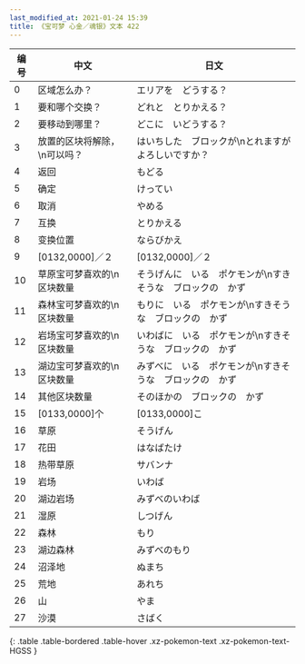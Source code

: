 ```yaml
---
last_modified_at: 2021-01-24 15:39
title: 《宝可梦 心金／魂银》文本 422
---
```

| 编号 | 中文 | 日文 |
| ---- | ---- | ---- |
| 0 | 区域怎么办？ | エリアを　どうする？ |
| 1 | 要和哪个交换？ | どれと　とりかえる？ |
| 2 | 要移动到哪里？ | どこに　いどうする？ |
| 3 | 放置的区块将解除，\n可以吗？ | はいちした　ブロックが\nとれますが　よろしいですか？ |
| 4 | 返回 | もどる |
| 5 | 确定 | けってい |
| 6 | 取消 | やめる |
| 7 | 互换 | とりかえる |
| 8 | 变换位置 | ならびかえ |
| 9 | [0132,0000]／２ | [0132,0000]／２ |
| 10 | 草原宝可梦喜欢的\n区块数量 | そうげんに　いる　ポケモンが\nすきそうな　ブロックの　かず |
| 11 | 森林宝可梦喜欢的\n区块数量 | もりに　いる　ポケモンが\nすきそうな　ブロックの　かず |
| 12 | 岩场宝可梦喜欢的\n区块数量 | いわばに　いる　ポケモンが\nすきそうな　ブロックの　かず |
| 13 | 湖边宝可梦喜欢的\n区块数量 | みずべに　いる　ポケモンが\nすきそうな　ブロックの　かず |
| 14 | 其他区块数量 | そのほかの　ブロックの　かず |
| 15 | [0133,0000]个 | [0133,0000]こ |
| 16 | 草原 | そうげん |
| 17 | 花田 | はなばたけ |
| 18 | 热带草原 | サバンナ |
| 19 | 岩场 | いわば |
| 20 | 湖边岩场 | みずべのいわば |
| 21 | 湿原 | しつげん |
| 22 | 森林 | もり |
| 23 | 湖边森林 | みずべのもり |
| 24 | 沼泽地 | ぬまち |
| 25 | 荒地 | あれち |
| 26 | 山 | やま |
| 27 | 沙漠 | さばく |
{: .table .table-bordered .table-hover .xz-pokemon-text .xz-pokemon-text-HGSS }